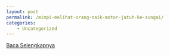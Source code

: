 ```yaml
---
layout: post
permalink: /mimpi-melihat-orang-naik-motor-jatuh-ke-sungai/
categories:
    - Uncategorized
---
```


[Baca Selengkapnya](/04)